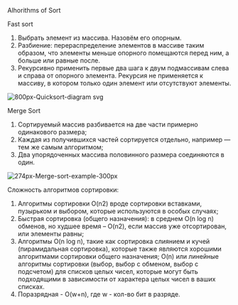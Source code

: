 Alhorithms of Sort

Fast sort
1) Выбрать элемент из массива. Назовём его опорным.
2) Разбиение: перераспределение элементов в массиве таким образом, что элементы меньше опорного помещаются перед ним, а больше или равные после.
3) Рекурсивно применить первые два шага к двум подмассивам слева и справа от опорного элемента. Рекурсия не применяется к массиву, в котором только один элемент или отсутствуют элементы.

![800px-Quicksort-diagram svg](https://user-images.githubusercontent.com/37710447/118929732-f513b400-b955-11eb-8e33-06513942c5ce.png)

Merge Sort
1) Сортируемый массив разбивается на две части примерно одинакового размера;
2) Каждая из получившихся частей сортируется отдельно, например — тем же самым алгоритмом;
3) Два упорядоченных массива половинного размера соединяются в один.

![274px-Merge-sort-example-300px](https://user-images.githubusercontent.com/37710447/118929875-1f657180-b956-11eb-8cef-a68c9f33214a.gif)

Сложность алгоритмов сортировки:
1) Алгоритмы сортировки O(n2) вроде сортировки вставками, пузырьком и выбором, которые используются в особых случаях;
2) Быстрая сортировка (общего назначения): в среднем O(n log n) обменов, но худшее время – O(n2), если массив уже отсортирован, или элементы равны;
3) Алгоритмы O(n log n), такие как сортировка слиянием и кучей (пирамидальная сортировка), которые также являются хорошими алгоритмами сортировки общего назначения;
O(n) или линейные алгоритмы сортировки (выбор, выбор с обменом, выбор с подсчетом) для списков целых чисел, которые могут быть подходящими в зависимости от характера целых чисел в ваших списках.
4) Поразрядная - O(w+n), где w - кол-во бит в разряде.